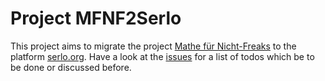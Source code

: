 # Project MFNF2Serlo

This project aims to migrate the project [Mathe für Nicht-Freaks]( https://de.wikibooks.org/wiki/Mathe_f%C3%BCr_Nicht-Freaks ) to the platform [serlo.org](https://serlo.org). Have a look at the [issues](/issues) for a list of todos which be to be done or discussed before.
